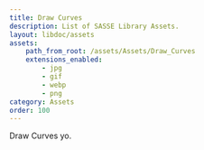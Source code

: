 ```yaml
---
title: Draw Curves
description: List of SASSE Library Assets.
layout: libdoc/assets
assets:
    path_from_root: /assets/Assets/Draw_Curves
    extensions_enabled:
        - jpg
        - gif
        - webp
        - png
category: Assets
order: 100
---
```


Draw Curves yo.

